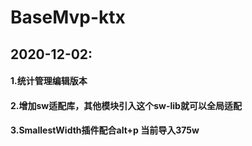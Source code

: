 # BaseMvp-ktx

## 2020-12-02:
#### 1.统计管理编辑版本
#### 2.增加sw适配库，其他模块引入这个sw-lib就可以全局适配
#### 3.SmallestWidth插件配合alt+p 当前导入375w

